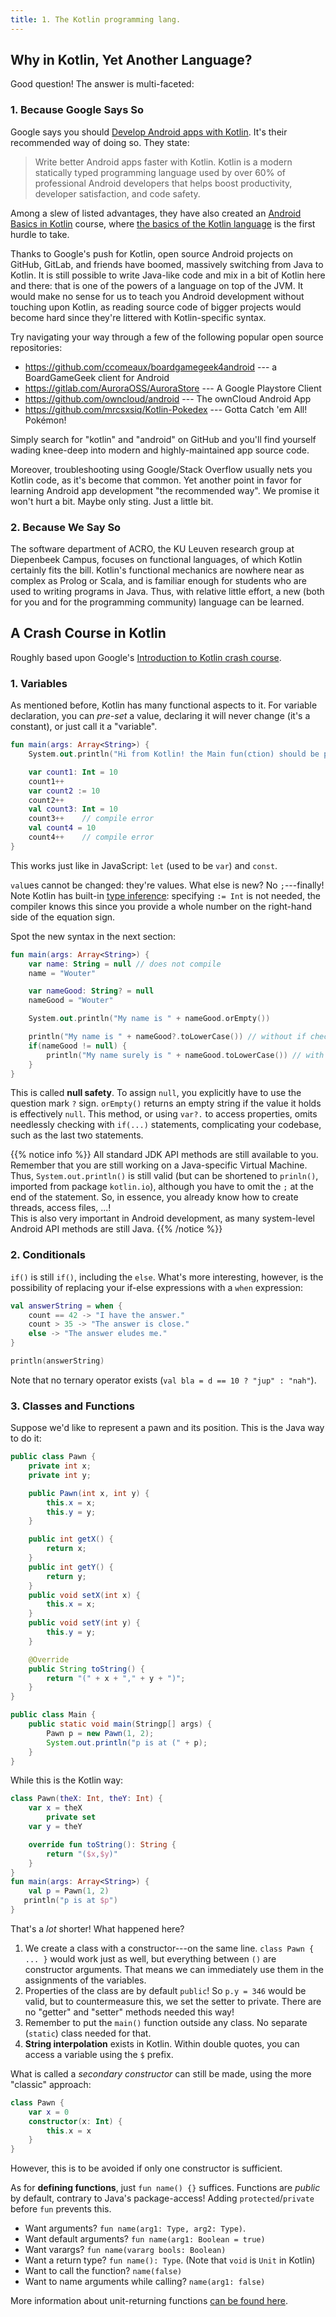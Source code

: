 ```yaml
---
title: 1. The Kotlin programming lang.
---
```


## Why in Kotlin, Yet Another Language?

Good question! The answer is multi-faceted:

### 1. Because Google Says So

Google says you should [Develop Android apps with Kotlin](https://developer.android.com/kotlin/). It's their recommended way of doing so. They state:

>  Write better Android apps faster with Kotlin. Kotlin is a modern statically typed programming language used by over 60% of professional Android developers that helps boost productivity, developer satisfaction, and code safety. 

Among a slew of listed advantages, they have also created an [Android Basics in Kotlin](https://developer.android.com/courses/android-basics-kotlin/course) course, where [the basics of the Kotlin language](https://developer.android.com/courses/android-basics-kotlin/unit-1) is the first hurdle to take. 

Thanks to Google's push for Kotlin, open source Android projects on GitHub, GitLab, and friends have boomed, massively switching from Java to Kotlin. It is still possible to write Java-like code and mix in a bit of Kotlin here and there: that is one of the powers of a language on top of the JVM. It would make no sense for us to teach you Android development without touching upon Kotlin, as reading source code of bigger projects would become hard since they're littered with Kotlin-specific syntax. 

Try navigating your way through a few of the following popular open source repositories:

- https://github.com/ccomeaux/boardgamegeek4android --- a BoardGameGeek client for Android
- https://gitlab.com/AuroraOSS/AuroraStore --- A Google Playstore Client
- https://github.com/owncloud/android --- The ownCloud Android App
- https://github.com/mrcsxsiq/Kotlin-Pokedex --- Gotta Catch 'em All! Pokémon!

Simply search for "kotlin" and "android" on GitHub and you'll find yourself wading knee-deep into modern and highly-maintained app source code. 

Moreover, troubleshooting using Google/Stack Overflow usually nets you Kotlin code, as it's become that common. Yet another point in favor for learning Android app development "the recommended way". We promise it won't hurt a bit. Maybe only sting. Just a little bit. 

### 2. Because We Say So

The software department of ACRO, the KU Leuven research group at Diepenbeek Campus, focuses on functional languages, of which Kotlin certainly fits the bill. Kotlin's functional mechanics are nowhere near as complex as Prolog or Scala, and is familiar enough for students who are used to writing programs in Java. Thus, with relative little effort, a new (both for you and for the programming community) language can be learned. 

## A Crash Course in Kotlin

Roughly based upon Google's [Introduction to Kotlin crash course](https://developer.android.com/kotlin/learn).

### 1. Variables

As mentioned before, Kotlin has many functional aspects to it. For variable declaration, you can _pre-set_ a value, declaring it will never change (it's a constant), or just call it a "variable".

```kt
fun main(args: Array<String>) {
    System.out.println("Hi from Kotlin! the Main fun(ction) should be placed outside of a class. Strange, isn't it? No? Hmm.")

    var count1: Int = 10
    count1++
    var count2 := 10
    count2++
    val count3: Int = 10 
    count3++    // compile error
    val count4 = 10
    count4++    // compile error
}
```

This works just like in JavaScript: `let` (used to be `var`) and `const`.

`val`ues cannot be changed: they're values. What else is new? No `;`---finally! Note Kotlin has built-in [type inference](https://kotlinlang.org/spec/type-inference.html): specifying `:= Int` is not needed, the compiler knows this since you provide a whole number on the right-hand side of the equation sign. 

Spot the new syntax in the next section:

```kt
fun main(args: Array<String>) {
    var name: String = null // does not compile
    name = "Wouter"

    var nameGood: String? = null
    nameGood = "Wouter"

    System.out.println("My name is " + nameGood.orEmpty())

    println("My name is " + nameGood?.toLowerCase()) // without if check: use ?.
    if(nameGood != null) {
        println("My name surely is " + nameGood.toLowerCase()) // with if check: no ? after dot
    }
}
```

This is called **null safety**. To assign `null`, you explicitly have to use the question mark `?` sign. `orEmpty()` returns an empty string if the value it holds is effectively `null`. This method, or using `var?.` to access properties, omits needlessly checking with `if(...)` statements, complicating your codebase, such as the last two statements. 

{{% notice info %}}
All standard JDK API methods are still available to you. Remember that you are still working on a Java-specific Virtual Machine. Thus, `System.out.println()` is still valid (but can be shortened to `prinln()`, imported from package `kotlin.io`), although you have to omit the `;` at the end of the statement. So, in essence, you already know how to create threads, access files, ...! <br/>This is also very important in Android development, as many system-level Android API methods are still Java. 
{{% /notice %}}

### 2. Conditionals

`if()` is still `if()`, including the `else`. What's more interesting, however, is the possibility of replacing your if-else expressions with a `when` expression:

```kt
val answerString = when {
    count == 42 -> "I have the answer."
    count > 35 -> "The answer is close."
    else -> "The answer eludes me."
}

println(answerString)
```

Note that no ternary operator exists (`val bla = d == 10 ? "jup" : "nah"`).

### 3. Classes and Functions

Suppose we'd like to represent a pawn and its position. This is the Java way to do it:

```java
public class Pawn {
    private int x;
    private int y;

    public Pawn(int x, int y) {
        this.x = x;
        this.y = y;
    }

    public int getX() {
        return x;
    }
    public int getY() {
        return y;
    }
    public void setX(int x) {
        this.x = x;
    }
    public void setY(int y) {
        this.y = y;
    }

    @Override
    public String toString() {
        return "(" + x + "," + y + ")";
    }
}

public class Main {
    public static void main(Stringp[] args) {
        Pawn p = new Pawn(1, 2);
        System.out.println("p is at (" + p);
    }
} 
```

While this is the Kotlin way:

```kt
class Pawn(theX: Int, theY: Int) {
    var x = theX
        private set
    var y = theY

    override fun toString(): String {
        return "($x,$y)"
    }    
}
fun main(args: Array<String>) {
    val p = Pawn(1, 2)
   println("p is at $p")
}
```

That's a _lot_ shorter! What happened here?

1. We create a class with a constructor---on the same line. `class Pawn { ... }` would work just as well, but everything between `()` are constructor arguments. That means we can immediately use them in the assignments of the variables.
2. Properties of the class are by default `public`! So `p.y = 346` would be valid, but to countermeasure this, we set the setter to private. There are no "getter" and "setter" methods needed this way!
3. Remember to put the `main()` function outside any class. No separate (`static`) class needed for that. 
4. **String interpolation** exists in Kotlin. Within double quotes, you can access a variable using the `$` prefix. 

What is called a _secondary constructor_ can still be made, using the more "classic" approach:

```kt
class Pawn {
    var x = 0
    constructor(x: Int) {
        this.x = x
    }
}
```

However, this is to be avoided if only one constructor is sufficient. 

As for **defining functions**, just `fun name() {}` suffices. Functions are _public_ by default, contrary to Java's package-access! Adding `protected`/`private` before `fun` prevents this. 

- Want arguments? `fun name(arg1: Type, arg2: Type)`.
- Want default arguments? `fun name(arg1: Boolean = true)`
- Want varargs? `fun name(vararg bools: Boolean)`
- Want a return type? `fun name(): Type`. (Note that `void` is `Unit` in Kotlin)
- Want to call the function? `name(false)`
- Want to name arguments while calling? `name(arg1: false)`

More information about unit-returning functions [can be found here](https://kotlinlang.org/docs/functions.html#unit-returning-functions).

